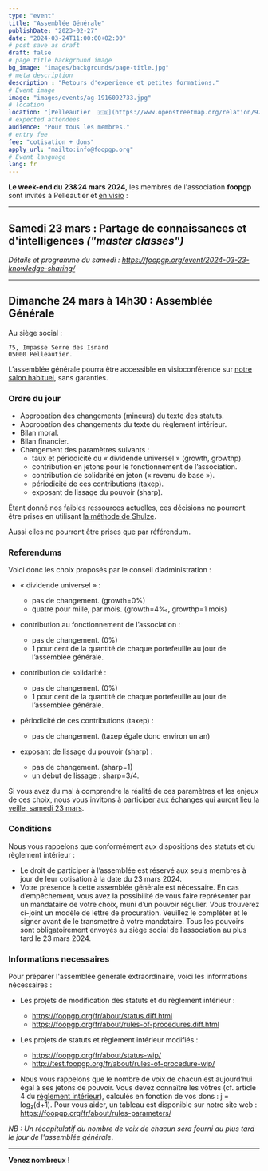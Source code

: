 ```yaml
---
type: "event"
title: "Assemblée Générale"
publishDate: "2023-02-27"
date: "2024-03-24T11:00:00+02:00"
# post save as draft
draft: false
# page title background image
bg_image: "images/backgrounds/page-title.jpg"
# meta description
description : "Retours d'experience et petites formations."
# Event image
image: "images/events/ag-1916092733.jpg"
# location
location: "[Pelleautier  🇫🇷](https://www.openstreetmap.org/relation/971979)"
# expected attendees
audience: "Pour tous les membres."
# entry fee
fee: "cotisation + dons"
apply_url: "mailto:info@foopgp.org"
# Event language
lang: fr
---
```


**Le week-end du 23&24 mars 2024**, les membres de l'association **foopgp** sont invités à Pelleautier et [en visio](https://meet.jit.si/foopgp) :

---

## **Samedi 23 mars** : Partage de connaissances et d'intelligences *("master classes")*

*Détails et programme du samedi :
https://foopgp.org/event/2024-03-23-knowledge-sharing/*

---

## **Dimanche 24 mars à 14h30** : Assemblée Générale

Au siège social :
```
75, Impasse Serre des Isnard
05000 Pelleautier.
```

L’assemblée générale pourra être accessible en visioconférence sur [notre salon habituel](https://meet.jit.si/foopgp), sans garanties.

### Ordre du jour

* Approbation des changements (mineurs) du texte des statuts.
* Approbation des changements du texte du règlement intérieur.
* Bilan moral.
* Bilan financier.
* Changement des paramètres suivants :
  * taux et périodicité du « dividende universel » (growth, growthp).
  * contribution en jetons pour le fonctionnement de l’association.
  * contribution de solidarité en jeton (« revenu de base »).
  * périodicité de ces contributions (taxep).
  * exposant de lissage du pouvoir (sharp).

Étant donné nos faibles ressources actuelles, ces décisions ne pourront être prises en utilisant [la méthode de Shulze](https://fr.wikipedia.org/wiki/M%C3%A9thode_de_Schulze).

Aussi elles ne pourront être prises que par référendum.

### Referendums

Voici donc les choix proposés par le conseil d’administration :

* « dividende universel » :
   * pas de changement. (growth=0%)
   * quatre pour mille, par mois. (growth=4‰, growthp=1 mois)

* contribution au fonctionnement de l’association :
   * pas de changement. (0%)
   * 1 pour cent de la quantité de chaque portefeuille au jour de l’assemblée générale.

* contribution de solidarité :
   * pas de changement. (0%)
   * 1 pour cent de la quantité de chaque portefeuille au jour de l’assemblée générale.

* périodicité de ces contributions (taxep) :
   * pas de changement. (taxep égale donc environ un an)

* exposant de lissage du pouvoir (sharp) :
   * pas de changement. (sharp=1)
   * un début de lissage :  sharp=3/4.


Si vous avez du mal à comprendre la réalité de ces paramètres et les enjeux de ces choix, nous vous invitons à [participer aux échanges qui auront lieu la veille, samedi 23 mars](https://foopgp.org/event/2024-03-23-knowledge-sharing/).

### Conditions

Nous vous rappelons que conformément aux dispositions des statuts et du règlement intérieur :
* Le droit de participer à l’assemblée est réservé aux seuls membres à jour de leur cotisation à la date du 23 mars 2024.
* Votre présence à cette assemblée générale est nécessaire. En cas d’empêchement, vous avez la possibilité de vous faire représenter par un mandataire de votre choix, muni d’un pouvoir régulier. Vous trouverez ci-joint un modèle de lettre de procuration. Veuillez le compléter et le signer avant de le transmettre à votre mandataire. Tous les pouvoirs sont obligatoirement envoyés au siège social de l’association au plus tard le 23 mars 2024.

### Informations necessaires

Pour préparer l'assemblée générale extraordinaire, voici les informations nécessaires :

* Les projets de modification des statuts et du règlement intérieur :
   * https://foopgp.org/fr/about/status.diff.html
   * https://foopgp.org/fr/about/rules-of-procedures.diff.html

* Les projets de statuts et règlement intérieur modifiés :
   * https://foopgp.org/fr/about/status-wip/
   * http://test.foopgp.org/fr/about/rules-of-procedure-wip/

* Nous vous rappelons que le nombre de voix de chacun est aujourd’hui égal à ses jetons de pouvoir. Vous devez connaître les vôtres (cf. article 4 du [règlement intérieur](http://test.foopgp.org/fr/about/rules-of-procedure-wip/)), calculés en fonction de vos dons : j = log₂(d+1). Pour vous aider, un tableau est disponible sur notre site web : https://foopgp.org/fr/about/rules-parameters/


*NB : Un récapitulatif du nombre de voix de chacun sera fourni au plus tard le jour
de l'assemblée générale*.

---

**Venez nombreux !**

